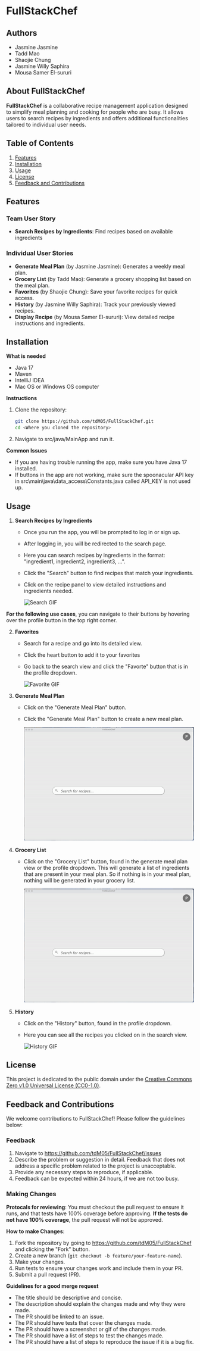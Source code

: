 # **FullStackChef**

## Authors
- Jasmine Jasmine
- Tadd Mao
- Shaojie Chung
- Jasmine Willy Saphira
- Mousa Samer El-sururi

## About FullStackChef
**FullStackChef** is a collaborative recipe management application designed to simplify meal planning and cooking 
for people who are busy. It allows users to search recipes by ingredients and offers additional functionalities tailored to individual user needs.

## Table of Contents
1. [Features](#features)
2. [Installation](#installation)
3. [Usage](#usage)
4. [License](#license)
5. [Feedback and Contributions](#feedback-and-contributions)

## Features
### Team User Story
- **Search Recipes by Ingredients**: Find recipes based on available ingredients

### Individual User Stories
- **Generate Meal Plan** (by Jasmine Jasmine): Generates a weekly meal plan.
- **Grocery List** (by Tadd Mao): Generate a grocery shopping list based on the meal plan.
- **Favorites** (by Shaojie Chung): Save your favorite recipes for quick access.
- **History** (by Jasmine Willy Saphira): Track your previously viewed recipes.
- **Display Recipe** (by Mousa Samer El-sururi): View detailed recipe instructions and ingredients.

## Installation
**What is needed**
- Java 17
- Maven
- IntelliJ IDEA
- Mac OS or Windows OS computer

**Instructions**
1. Clone the repository:
   ```bash
   git clone https://github.com/tdM05/FullStackChef.git
   cd <Where you cloned the repository>
   ```
2. Navigate to src/java/MainApp and run it.

**Common Issues**
- If you are having trouble running the app, make sure you have Java 17 installed.
- If buttons in the app are not working, make sure the spoonacular API key 
in src\main\java\data_access\Constants.java called API_KEY is not used up.

## Usage
1. **Search Recipes by Ingredients**
   - Once you run the app, you will be prompted to log in or sign up.
   - After logging in, you will be redirected to the search page.
   - Here you can search recipes by ingredients in the format: "ingredient1, ingredient2, ingredient3, ...".
   - Click the "Search" button to find recipes that match your ingredients.
   - Click on the recipe panel to view detailed instructions and ingredients needed.
     
   
     ![Search GIF](src/images/Search.gif)
     
**For the following use cases**, you can navigate to their buttons by hovering over the profile
   button in the top right corner.

   
2. **Favorites**
   - Search for a recipe and go into its detailed view.
   - Click the heart button to add it to your favorites
   - Go back to the search view and click the "Favorte" button that is in the profile dropdown.
   
      ![Favorite GIF](src/images/Favorite.gif)
   
3. **Generate Meal Plan**
    - Click on the "Generate Meal Plan" button.
    - Click the "Generate Meal Plan" button to create a new meal plan.
      
      ![Meal Plan GIF](src/images/MealPlan.gif)

4. **Grocery List**
    - Click on the "Grocery List" button, found in the generate meal plan view
   or the profile dropdown. This will generate a list of ingredients that are 
   present in your meal plan. So if nothing is in your meal plan, nothing will
   be generated in your grocery list.
   
      ![Grocery List GIF](src/images/GroceryList.gif)
5. **History**
    - Click on the "History" button, found in the profile dropdown.
    - Here you can see all the recipes you clicked on in the search view.
   
      ![History GIF](src/images/History.gif)

## License
This project is dedicated to the public domain under the [Creative Commons Zero v1.0 Universal License (CC0-1.0)](LICENSE).
## Feedback and Contributions
We welcome contributions to FullStackChef! Please follow the guidelines below:

### Feedback

1. Navigate to https://github.com/tdM05/FullStackChef/issues
2. Describe the problem or suggestion in detail. Feedback that does not
address a specific problem related to the project is unacceptable.
3. Provide any necessary steps to reproduce, if applicable.
4. Feedback can be expected within 24 hours, if we are not too busy.

### Making Changes
**Protocals for reviewing**:
You must checkout the pull request to ensure it runs, and that tests have 100% coverage
before approving. **If the tests do not have 100% coverage**, the pull request will not be approved.

**How to make Changes**:
1. Fork the repository by going to https://github.com/tdM05/FullStackChef and clicking the "Fork" button.
2. Create a new branch (`git checkout -b feature/your-feature-name`).
3. Make your changes.
4. Run tests to ensure your changes work and include them in your PR.
5. Submit a pull request (PR).

**Guidelines for a good merge request**
- The title should be descriptive and concise.
- The description should explain the changes made and why they were made.
- The PR should be linked to an issue.
- The PR should have tests that cover the changes made.
- The PR should have a screenshot or gif of the changes made.
- The PR should have a list of steps to test the changes made.
- The PR should have a list of steps to reproduce the issue if it is a bug fix.
